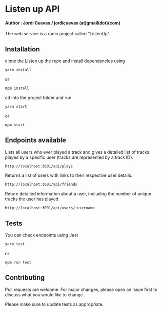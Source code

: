 # Listen up API

#### Author : Jordi Cuevas / jordicuevas (at)gmail(dot)(com)

The web service is a radio project called “ListenUp”.

## Installation

clone the Listen up the repo and install dependencies using

```bash
yarn install
```

or

```bash
npm install
```

cd into the project folder and run

```bash
yarn start
```

or

```bash
npm start
```

## Endpoints available

Lists all users who ever played a track and gives a detailed list of tracks played by a
specific user (tracks are represented by a track ID).

```bash
http://localhost:3001/api/plays
```

Returns a list of users with links to their respective user details:

```bash
http://localhost:3001/api/friends
```

Return detailed information about a user, including the number of unique tracks the user has played.

```bash
http://localhost:3001/api/users/:username
```

## Tests

You can check endpoints using Jest

```bash
yarn test
```

or

```bash
npm run test
```

## Contributing

Pull requests are welcome. For major changes, please open an issue first to discuss what you would like to change.

Please make sure to update tests as appropriate.
